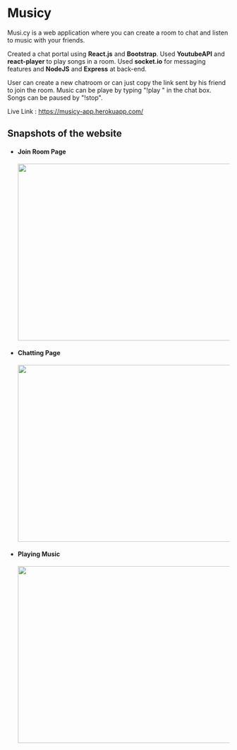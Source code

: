 # Musicy
Musi.cy is a web application where you can create a room to chat and listen to music with your friends.

Created a chat portal using <b>React.js</b> and <b>Bootstrap</b>.
Used <b>YoutubeAPI</b> and <b>react-player</b> to play songs in a room.
Used <b>socket.io</b> for messaging features and <b>NodeJS</b> and <b>Express</b> at back-end.

User can create a new chatroom or can just copy the link sent by his friend to join the room.
Music can be playe by typing "!play <Song Name>" in the chat box.
Songs can be paused by "!stop".
    
Live Link : https://musicy-app.herokuapp.com/
 
## Snapshots of the website
<ul>
  <li><h4>Join Room Page</h4></li>
  <kbd><img src="https://musicy-app.herokuapp.com/images/join.jpg" height="400px" width="700px"/></kbd>
  <li><h4>Chatting Page</h4></li> 
  <kbd><img src="https://musicy-app.herokuapp.com/images/chatroom1.png" height="400px" width="700px"/></kbd>
  <li><h4>Playing Music</h4></li>
  <kbd><img src="https://musicy-app.herokuapp.com/images/chatroom2.png" height="400px" width="700px"/></kbd>
</ul>
